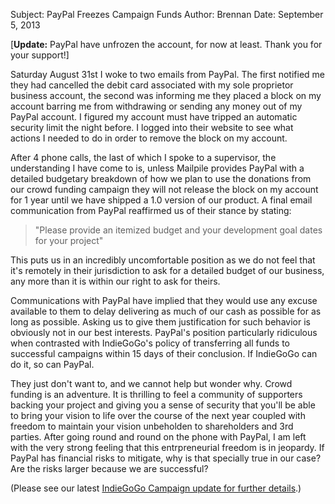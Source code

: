 Subject: PayPal Freezes Campaign Funds
Author: Brennan
Date: September 5, 2013

[**Update:** PayPal have unfrozen the account, for now at least. Thank
you for your support!]

Saturday August 31st I woke to two emails from PayPal. The first
notified me they had cancelled the debit card associated with my sole
proprietor business account, the second was informing me they placed a
block on my account barring me from withdrawing or sending any money out
of my PayPal account. I figured my account must have tripped an
automatic security limit the night before. I logged into their website
to see what actions I needed to do in order to remove the block on my
account.
 
After 4 phone calls, the last of which I spoke to a supervisor, the
understanding I have come to is, unless Mailpile provides PayPal with a
detailed budgetary breakdown of how we plan to use the donations from
our crowd funding campaign they will not release the block on my account
for 1 year until we have shipped a 1.0 version of our product. A final
email communication from PayPal reaffirmed us of their stance by
stating:

> "Please provide an itemized budget and your development goal dates for
> your project"
    
This puts us in an incredibly uncomfortable position as we do not feel
that it's remotely in their jurisdiction to ask for a detailed budget of
our business, any more than it is within our right to ask for theirs. 

Communications with PayPal have implied that they would use any excuse
available to them to delay delivering as much of our cash as possible
for as long as possible. Asking us to give them justification for such
behavior is obviously not in our best interests. PayPal's position
particularly ridiculous when contrasted with IndieGoGo's policy of
transferring all funds to successful campaigns within 15 days of their
conclusion. If IndieGoGo can do it, so can PayPal.

They just don't want to, and we cannot help but wonder why. Crowd
funding is an adventure. It is thrilling to feel a community of
supporters backing your project and giving you a sense of security that
you'll be able to bring your vision to life over the course of the next
year coupled with freedom to maintain your vision unbeholden to
shareholders and 3rd parties. After going round and round on the phone
with PayPal, I am left with the very strong feeling that this
entrpreneurial freedom is in jeopardy.   If PayPal has financial risks
to mitigate, why is that specially true in our case?  Are the risks
larger because we are successful?

(Please see our latest [IndieGoGo Campaign update for further
details](/blog/2013-09-05_IndieGoGo_Update_3.html).)

